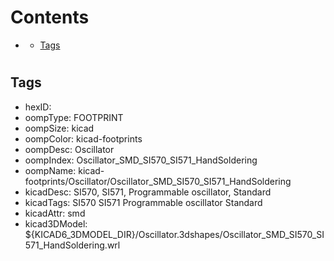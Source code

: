 



Contents
========

* [](#)
	* [Tags](#tags)

# 

## Tags

- hexID: 
- oompType: FOOTPRINT
- oompSize: kicad
- oompColor: kicad-footprints
- oompDesc: Oscillator
- oompIndex: Oscillator_SMD_SI570_SI571_HandSoldering
- oompName: kicad-footprints/Oscillator/Oscillator_SMD_SI570_SI571_HandSoldering
- kicadDesc: SI570, SI571, Programmable oscillator, Standard
- kicadTags: SI570 SI571 Programmable oscillator Standard
- kicadAttr: smd
- kicad3DModel: ${KICAD6_3DMODEL_DIR}/Oscillator.3dshapes/Oscillator_SMD_SI570_SI571_HandSoldering.wrl

